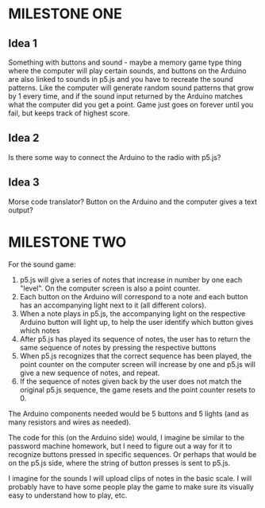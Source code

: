 # MILESTONE ONE

## Idea 1

Something with buttons and sound - maybe a memory game type thing where the computer will play certain sounds, and buttons on the Arduino are also linked to sounds in p5.js and you have to recreate the sound patterns. Like the computer will generate random sound patterns that grow by 1 every time, and if the sound input returned by the Arduino matches what the computer did you get a point. Game just goes on forever until you fail, but keeps track of highest score.

## Idea 2

Is there some way to connect the Arduino to the radio with p5.js? 

## Idea 3

Morse code translator? Button on the Arduino and the computer gives a text output?

# MILESTONE TWO

For the sound game:

1. p5.js will give a series of notes that increase in number by one each "level". On the computer screen is also a point counter.
2. Each button on the Arduino will correspond to a note and each button has an accompanying light next to it (all different colors).
3. When a note plays in p5.js, the accompanying light on the respective Arduino button will light up, to help the user identify which button gives which notes
4. After p5.js has played its sequence of notes, the user has to return the same sequence of notes by pressing the respective buttons
5. When p5.js recognizes that the correct sequence has been played, the point counter on the computer screen will increase by one and p5.js will give a new sequence of notes, and repeat.
6. If the sequence of notes given back by the user does not match the original p5.js sequence, the game resets and the point counter resets to 0.

The Arduino components needed would be 5 buttons and 5 lights (and as many resistors and wires as needed).

The code for this (on the Arduino side) would, I imagine be similar to the password machine homework, but I need to figure out a way for it to recognize buttons pressed in specific sequences. Or perhaps that would be on the p5.js side, where the string of button presses is sent to p5.js.

I imagine for the sounds I will upload clips of notes in the basic scale. I will probably have to have some people play the game to make sure its visually easy to understand how to play, etc. 